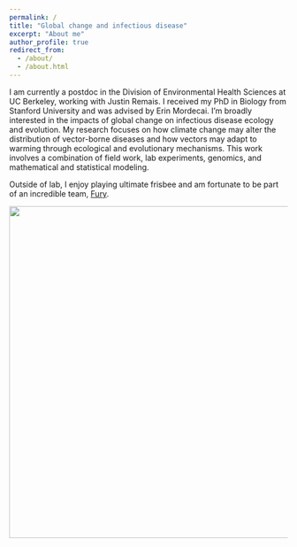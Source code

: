 ```yaml
---
permalink: /
title: "Global change and infectious disease"
excerpt: "About me"
author_profile: true
redirect_from: 
  - /about/
  - /about.html
---
```


I am currently a postdoc in the Division of Environmental Health Sciences at UC Berkeley, working with Justin Remais. I received my PhD in Biology from Stanford University and was advised by Erin Mordecai. I’m broadly interested in the impacts of global change on infectious disease ecology and evolution. My research focuses on how climate change may alter the distribution of vector-borne diseases and how vectors may adapt to warming through ecological and evolutionary mechanisms. This work involves a combination of field work, lab experiments, genomics, and mathematical and statistical modeling. 

Outside of lab, I enjoy playing ultimate frisbee and am fortunate to be part of an incredible team, [Fury](http://furyultimate.com).

<p align="center">
  <img width="600"
    src="http://lcouper.github.io/assets/Fav3.jpg">
  </p>    
<p align="center"> 



  
